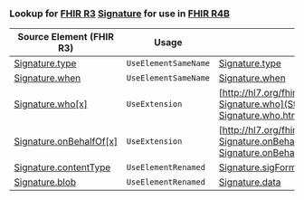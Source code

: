 ### Lookup for [FHIR R3](https://hl7.org/fhir/STU3/) [Signature](https://hl7.org/fhir/STU3/Signature.html) for use in [FHIR R4B](https://hl7.org/fhir/R4B/)

| Source Element (FHIR R3) | Usage | Target |
| -------------- | ----- | ------ |
| [Signature.type](https://hl7.org/fhir/STU3/Signature.html#resource) | `UseElementSameName` | [Signature.type](https://hl7.org/fhir/R4B/Signature.html#resource) |
| [Signature.when](https://hl7.org/fhir/STU3/Signature.html#resource) | `UseElementSameName` | [Signature.when](https://hl7.org/fhir/R4B/Signature.html#resource) |
| [Signature.who[x]](https://hl7.org/fhir/STU3/Signature.html#resource) | `UseExtension` | [http://hl7.org/fhir/3.0/StructureDefinition/extension-Signature.who](StructureDefinition-ext-R3-Signature.who.html) |
| [Signature.onBehalfOf[x]](https://hl7.org/fhir/STU3/Signature.html#resource) | `UseExtension` | [http://hl7.org/fhir/3.0/StructureDefinition/extension-Signature.onBehalfOf](StructureDefinition-ext-R3-Signature.onBehalfOf.html) |
| [Signature.contentType](https://hl7.org/fhir/STU3/Signature.html#resource) | `UseElementRenamed` | [Signature.sigFormat](https://hl7.org/fhir/R4B/Signature.html#resource) |
| [Signature.blob](https://hl7.org/fhir/STU3/Signature.html#resource) | `UseElementRenamed` | [Signature.data](https://hl7.org/fhir/R4B/Signature.html#resource) |
